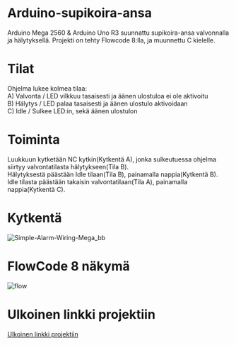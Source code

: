 # Arduino-supikoira-ansa
Arduino Mega 2560 &amp; Arduino Uno R3 suunnattu supikoira-ansa valvonnalla ja hälytyksellä. Projekti on tehty Flowcode 8:lla, ja muunnettu C kielelle.

# Tilat
Ohjelma lukee kolmea tilaa: <br>
A) Valvonta / LED vilkkuu tasaisesti ja äänen ulostuloa ei ole aktivoitu <br>
B) Hälytys / LED palaa tasaisesti ja äänen ulostulo aktivoidaan <br>
C) Idle / Sulkee LED:in, sekä äänen ulostulon <br>

# Toiminta
Luukkuun kytketään NC kytkin(Kytkentä A), jonka sulkeutuessa ohjelma siirtyy valvontatilasta hälytykseen(Tila B). <br>
Hälytyksestä päästään Idle tilaan(Tila B), painamalla nappia(Kytkentä B). <br>
Idle tilasta päästään takaisin valvontatilaan(Tila A), painamalla nappia(Kytkentä C).

# Kytkentä
![Simple-Alarm-Wiring-Mega_bb](https://user-images.githubusercontent.com/52996898/79853653-fe3bf580-83d0-11ea-8ad8-a59bfde9761d.png)

# FlowCode 8 näkymä
![flow](https://user-images.githubusercontent.com/52996898/79854002-730f2f80-83d1-11ea-8fa9-406e179db03f.PNG)

# Ulkoinen linkki projektiin
<a Href="https://www.dropbox.com/home/Home/Arduino/Simple-Alarm-S2-W-LED">Ulkoinen linkki projektiin</a>
